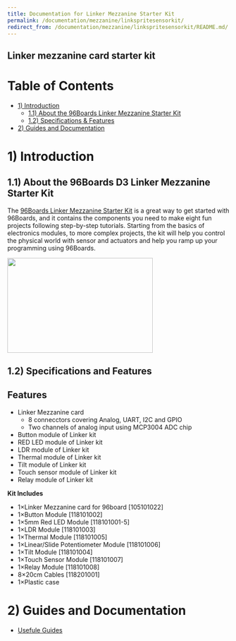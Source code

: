 ```yaml
---
title: Documentation for Linker Mezzanine Starter Kit
permalink: /documentation/mezzanine/linkspritesensorkit/
redirect_from: /documentation/mezzanine/linkspritesensorkit/README.md/
---
```

## Linker mezzanine card starter kit

# Table of Contents
- [1) Introduction](#1-introduction)
  - [1.1) About the 96Boards Linker Mezzanine Starter Kit](#11-about-the-96boards-linker-mezzanine-starter-kit)
  - [1.2) Specifications & Features](#12-specifications-and-features)
- [2) Guides and Documentation](#2-guides-and-documentation)

# 1) Introduction
## 1.1) About the 96Boards D3 Linker Mezzanine Starter Kit

The [96Boards Linker Mezzanine Starter Kit](https://www.96boards.org/product/linkspritesensorkit/) is a great way to get started with 96Boards, and it contains the components you need to make eight fun projects following step-by-step tutorials. Starting from the basics of electronics modules, to more complex projects, the kit will help you control the physical world with sensor and actuators and help you ramp up your programming using 96Boards.


<img src="https://www.96boards.org/product/mezzanine/linkspritesensorkit/images/LinkSprite_Front.jpg?raw=true" data-canonical-src="https://www.96boards.org/product/mezzanine/linkspritesensorkit/images/LinkSprite_Front.jpg?raw=true" width="330" height="215" />

## 1.2) Specifications and Features

## Features
- Linker Mezzanine card
  - 8 connecctors covering Analog, UART, I2C and GPIO
  - Two channels of analog input using MCP3004 ADC chip
- Button module of Linker kit
- RED LED module of Linker kit
- LDR module of Linker kit
- Thermal module of Linker kit
- Tilt module of Linker kit
- Touch sensor module of Linker kit
- Relay module of Linker kit

**Kit Includes**
- 1×Linker Mezzanine card for 96board [105101022]
- 1×Button Module [118101002]
- 1×5mm Red LED Module [118101001-5]
- 1×LDR Module [118101003]
- 1×Thermal Module [118101005]
- 1×Linear/Slide Potentiometer Module [118101006]
- 1×Tilt Module [118101004]
- 1×Touch Sensor Module [118101007]
- 1×Relay Module [118101008]
- 8×20cm Cables [118201001]
- 1×Plastic case

# 2) Guides and Documentation
  - [Usefule Guides](guides/)
